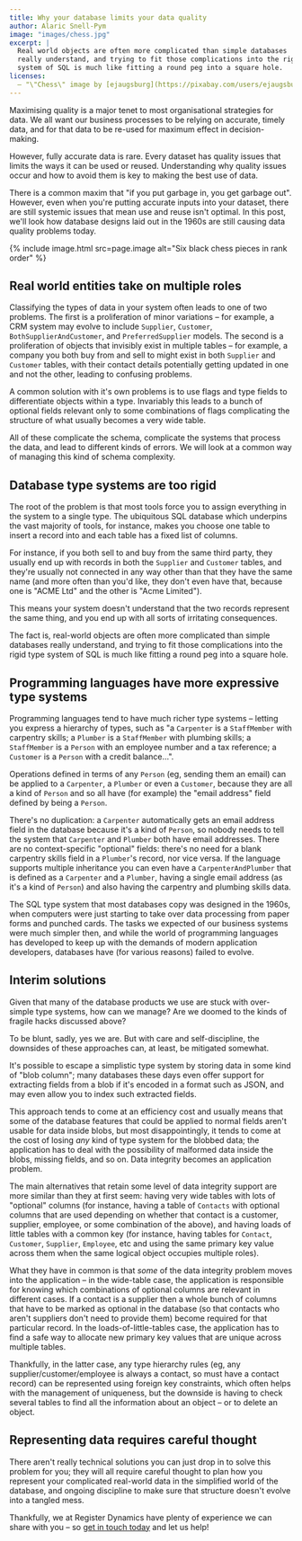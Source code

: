 ```yaml
---
title: Why your database limits your data quality
author: Alaric Snell-Pym
image: "images/chess.jpg"
excerpt: |
  Real world objects are often more complicated than simple databases
  really understand, and trying to fit those complications into the rigid type
  system of SQL is much like fitting a round peg into a square hole.
licenses:
  – "\"Chess\" image by [ejaugsburg](https://pixabay.com/users/ejaugsburg-148268/) used under the [Pixabay License](https://pixabay.com/service/license/)."
---
```


Maximising quality is a major tenet to most organisational strategies for data.
We all want our business processes to be relying on accurate, timely data, and
for that data to be re-used for maximum effect in decision-making.

However, fully accurate data is rare. Every dataset has quality issues that
limits the ways it can be used or reused. Understanding why quality issues occur
and how to avoid them is key to making the best use of data.

There is a common maxim that "if you put garbage in, you get garbage out".
However, even when you're putting accurate inputs into your dataset, there are
still systemic issues that mean use and reuse isn't optimal. In this post, we'll
look how database designs laid out in the 1960s are still causing data quality
problems today.

{% include image.html src=page.image alt="Six black chess pieces in rank order" %}


## Real world entities take on multiple roles

Classifying the types of data in your system often leads to one of two problems.
The first is a proliferation of minor variations – for example, a CRM system may
evolve to include `Supplier`, `Customer`, `BothSupplierAndCustomer`, and
`PreferredSupplier` models. The second is a proliferation of objects that
invisibly exist in multiple tables – for example, a company you both buy from
and sell to might exist in both `Supplier` and `Customer` tables, with their
contact details potentially getting updated in one and not the other, leading to
confusing problems.

A common solution with it's own problems is to use flags and type fields to
differentiate objects within a type. Invariably this leads to a bunch of
optional fields relevant only to some combinations of flags complicating the
structure of what usually becomes a very wide table.

All of these complicate the schema, complicate the systems that process the
data, and lead to different kinds of errors. We will look at a common way of
managing this kind of schema complexity.


## Database type systems are too rigid

The root of the problem is that most tools force you to assign everything in the
system to a single type. The ubiquitous SQL database which underpins the vast
majority of tools, for instance, makes you choose one table to insert a record
into and each table has a fixed list of columns.

For instance, if you both sell to and buy from the same third party, they
usually end up with records in both the `Supplier` and `Customer` tables, and
they're usually not connected in any way other than that they have the same name
(and more often than you'd like, they don't even have that, because one is "ACME
Ltd" and the other is "Acme Limited").

This means your system doesn't understand that the two records represent the
same thing, and you end up with all sorts of irritating consequences.

The fact is, real-world objects are often more complicated than simple databases
really understand, and trying to fit those complications into the rigid type
system of SQL is much like fitting a round peg into a square hole.


## Programming languages have more expressive type systems

Programming languages tend to have much richer type systems – letting you
express a hierarchy of types, such as "a `Carpenter` is a `StaffMember` with
carpentry skills; a `Plumber` is a `StaffMember` with plumbing skills; a
`StaffMember` is a `Person` with an employee number and a tax reference; a
`Customer` is a `Person` with a credit balance…".

Operations defined in terms of any `Person` (eg, sending them an email) can be
applied to a `Carpenter`, a `Plumber` or even a `Customer`, because they are all
a kind of `Person` and so all have (for example) the "email address" field
defined by being a `Person`.

There's no duplication: a `Carpenter` automatically gets an email address field
in the database because it's a kind of `Person`, so nobody needs to tell the
system that `Carpenter` and `Plumber` both have email addresses. There are no
context-specific "optional" fields: there's no need for a blank carpentry skills
field in a `Plumber`'s record, nor vice versa. If the language supports
multiple inheritance you can even have a `CarpenterAndPlumber` that is defined
as a `Carpenter` and a `Plumber`, having a single email address (as it's a kind
of `Person`) and also having the carpentry and plumbing skills data.

The SQL type system that most databases copy was designed in the 1960s, when
computers were just starting to take over data processing from paper forms and
punched cards. The tasks we expected of our business systems were much simpler
then, and while the world of programming languages has developed to keep up with
the demands of modern application developers, databases have (for various
reasons) failed to evolve.


## Interim solutions

Given that many of the database products we use are stuck with over-simple type
systems, how can we manage? Are we doomed to the kinds of fragile hacks
discussed above?

To be blunt, sadly, yes we are. But with care and self-discipline, the downsides
of these approaches can, at least, be mitigated somewhat.

It's possible to escape a simplistic type system by storing data in some kind of
"blob column"; many databases these days even offer support for extracting
fields from a blob if it's encoded in a format such as JSON, and may even allow
you to index such extracted fields.

This approach tends to come at an efficiency cost and usually means that some of
the database features that could be applied to normal fields aren't usable for
data inside blobs, but most disappointingly, it tends to come at the cost of
losing *any* kind of type system for the blobbed data; the application has to
deal with the possibility of malformed data inside the blobs, missing fields,
and so on. Data integrity becomes an application problem.

The main alternatives that retain some level of data integrity support are more
similar than they at first seem: having very wide tables with lots of "optional"
columns (for instance, having a table of `Contacts` with optional columns that
are used depending on whether that contact is a customer, supplier, employee, or
some combination of the above), and having loads of little tables with a common
key (for instance, having tables for `Contact`, `Customer`, `Supplier`,
`Employee`, etc and using the same primary key value across them when the same
logical object occupies multiple roles).

What they have in common is that *some* of the data integrity problem moves into
the application – in the wide-table case, the application is responsible for
knowing which combinations of optional columns are relevant in different cases.
If a contact is a supplier then a whole bunch of columns that have to be marked
as optional in the database (so that contacts who aren't suppliers don't need to
provide them) become required for that particular record. In the
loads-of-little-tables case, the application has to find a safe way to allocate
new primary key values that are unique across multiple tables.

Thankfully, in the latter case, any type hierarchy rules (eg, any
supplier/customer/employee is always a contact, so must have a contact record)
can be represented using foreign key constraints, which often helps with the
management of uniqueness, but the downside is having to check several tables to
find all the information about an object – or to delete an object.


## Representing data requires careful thought

There aren't really technical solutions you can just drop in to solve this
problem for you; they will all require careful thought to plan how you represent
your complicated real-world data in the simplified world of the database, and
ongoing discipline to make sure that structure doesn't evolve into a tangled
mess.

Thankfully, we at Register Dynamics have plenty of experience we can share with
you – so [get in touch today](mailto:hello@register-dynamics.co.uk) and let us
help!
